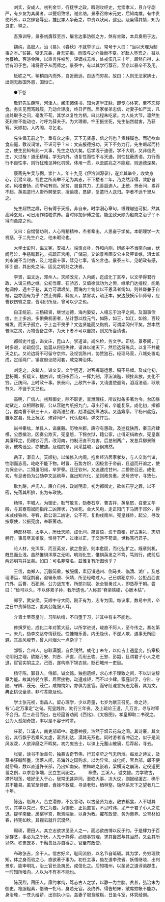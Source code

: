 <!-- { "loadSidebar": true } -->
　　刘实，安成人。初判金华，行抚字之政，暇则攻经史，尤崇孝义，且介守剧严，有乡友为其属者，以甖爼致馈，谢弗纳。景泰召修宋元史，后知南雄。有中贵使岭外，以贪肆窘辱公，雄民夥入争蔽之，中贵以状闻，逮公。及廉得其情，知为良吏，释之。 

　　吾豫训导，景泰初膺荐至京，屡言边事防御之方，煞有肯綮，本兵奏用于边。 

　　魏纯，高密人。治《易》、《春秋》不就举子业，常号于人曰：“当以天理为制事之本。”贫甚，寝无完衾，身无完褐，而取与之介操而不变。岁赴人塾宾之，召以为饔飨。客游金陵，以直言忤权势，诬谪戍苏州，处戎伍几三十年，超然自得，未尝有沮于色，诸将官子从而师之。景泰中，有以其学行荐召，至京以暴卒不及用。 

　　砥砺之气，稍稍自内而外，自近而远，自达而穷矣。故曰：人则无法家拂士，出则无敌国外患，国恒亡。 

　　●下卷 

　　敬轩先生薛瑄，河津人。阅宋诸儒书，知为道学正脉，即专心体究，至不忘寝食。务实见而笃践履，乃动合矩度，终日俨然。居家孝弟忠信，对妻子如严宾，凡出处取予之问，毫发不苟。其学以复性为柄，曰此程朱吃紧。为人处大节，凛然生死利害不能动也，时呼为薛夫子。为大理卿，忤王振坐死，先生怡然就害，乃获宥。天顺初，入内阁，寻乞老。 

　　先生倡无前之学，垂有众之宗，天下无贤愚，信之何也？贵践履也。而近欲血食庙庭，敷议词馆，不识可乎？曰：文庙报德报功，天下不务力行。先生崛起而持之，使生民知有此一大事，先生之功大矣。后学浅于迪德，学不大明，又非信先生，大过哉！道无精粗，学无内外，语复性而性不与天通，则性犹蔽质语。力行而行不自性率，则行犹难见神化机微，体用一贯，以至朕兆之不能窥，则迪德深矣。 

　　康斋先生吴与弼，崇仁人。年十九见《伊洛渊源录》，遂弃其举业，收敛身心，沉潜义理，视世之所尚举不足为其志，不下楼者二年，乃克然深得，敛舒自如，风格奋扬，而举动有则。家贫，自食其力，尤善启迪人。正统、景泰间，累荐不起。英庙遣行人赍币聘至京，授谕德，恳辞，复遣行人送归。学者不远千里从之。 

　　先生超然之趣，已有得于天授，非自来。时学溺心章句，缠踝辙迹可拟，然其高踔玄观，可日用作缕粒供养。当时即加伊傅之位，能坐致天顺为殷商之治乎？不得而悬度之也。 

　　又曰：自惕警功利，人心稍稍精神，杰者辈出，人思奋于学矣。本朝理学一大机括，于二先生介之，他未暇论也。 

　　大学士彭时，谥文宪，安福人。端慎贞朴，外和内刚，辨阁中不当南向坐，伏阙号泣，争慈懿葬礼，抗疏正宫闱，广储嗣。又论景帝固安公主及笄宜嫁，沮太监刘永诚不当封伯，及上地震十事，彗见七事，皆名言也。景泰三年，见朝政有感，即引退，其出处之际，固见之明处之决者。 

　　李贤，谥文达，邓州人。天顺改元，入内阁，迄成化丁亥卒，以文学得君行政，人谓三杨之继。公初当曹、石骄恣，又值徐武功为之僚，继承门达擅权，能黾勉调停，遇主于巷，其力可谓艰矣。而海内士匍伏以干恩泽者纷如，则甚嫌兼于自植，岂亦固有为乎？然止殉葬，释庶人，禁冒功，疏正本，安边鼓妖斥仙师号，应曹钦伤臂之变，皆明识所及，曾可以少之也。 

　　自正统前，三杨硕贤，继世迪德，海内晏安，人相忘于治平之间。及国事倥偬，主上多凶，多惧典机密者，丛计慧以戕元气，如陈，如王，如江，如徐，百较蝟发，而天子孤立，于上岂不畏乎？文达贤能而又黜机，可谓梁冈兴平矣。然本然普照之灵，万物皆备之体，为天下者不可以自损，则又所当请也。 

　　都御史叶盛，谥文庄，昆山人。崇道谊，尚名检，务文字。正统、景泰间，丁时多艰，论疏侃侃，劾扈从将臣失律，请诛以谢天下，然后选将练兵，以复不共戴天之仇。又论边将不可留守京帅。及视饥陈州，协赞独石，经理马营，八城处置屯戍，定绥两广，镇宣府议防河套，咸克裨治体。 

　　刘定之，永新人，谥文安。文学迥迈，对客挥毫运思，稿不易幅。及成化初，登秘阁，折疑义，稽古训，或日咏百诗，一挥九制，渟浤演迤，顿挫奔放，变化不穷。正统间，上时政十事。景泰间，上敌忾十事，又请遣使迎驾，滔滔法语，耿耿节义，不徒于文已也。 

　　高明，广信人。初拜御史，除不职吏，宣泄理枉，所议狱条多著为令。台囚昼劫狱走，众相顾骇愕，公从容驰片纸报九门，毋出行者，卒能复系。成化初，擢都台，覆南曹不职三十人，理两淮盐课，劾清巡抚纵法状。又造筹亭，平杨州盐寇，置永定县，处上杭寇，殡钟同尸，代认赵明，弹文忤旨。 

　　尚书秦纮，单县人，谥襄毅。历牧州郡，廉守有惠政。及巡抚陕西，秦王府肆横，公悉擒治，因奏公欺灭，宪皇怒，下锦衣狱，籍公家，止得疋绢故衣。宪皇嘉其廉释之，仍赐钞万贯，改河南，约制汪直不为害。后总制两广，发总兵柳景赃状，彼构诬公，亦被逮。及绾院章，风采益峻，台纲肃然。 

　　岳正，漷县人。天顺初，以编修入内阁，抱负经济居家孝友，与人交尚气谊，性刚而志高，屹屹不能下物。时曹、石势方炽，因极言于帝前，且退而开谕之，使为保全计。二猾虽阳诺，卒罗孽。迁迁钦州，又追逮戍甘州，二猾败召还。成化初，有忌者伪为公劾李文达疏草，遂出知兴化，至则政务惠，民号贤守，寻致仕。 

　　耿九畴，卢氏人。廉介自持，政尚明肃。初为都御史，欲纠石亨之罪，以不密，先落其所排，出为布政使。 

　　杨瑄，丰城人。为御史，耿节敢言，劾奏石亨、曹吉祥，英皇怒，召至文华殿，与其寮周斌同指斥二凶罪状，乃坐死。会大风电，走正阳门下马牌于郊外，得末减戍铁岭。寻宥，欲公诣二凶谢，公不可，复构戍南州。宪皇践祚，起公，寻改按察使，公振宪度，奉职著劝。 

　　侍郎林鄂，太平人，历仕天顺、成化间。简言语，澹于自奉，好古秉礼，志切躬行。事母尽其孝敬，惟待下严，过律以正，于交游不苟谐，世称笃行君子。 

　　论人材，先浑厚，而亚英发，欲之愈密，则本愈固，而化弘扩之。既章则机，既显而业浅，虽然惟惧浑厚之无明，明则化生，惟惧英发之不笃，笃则行，成前后两述明笃并呈矣。如曰：可名非常名，兹惟复有所图也乎？ 

　　王信，南郑人。沉毅简重，被服儒，素历镇通州、倒马关、临清、湖广。及总理漕运，靖寇荆襄，谕辑永顺、保靖，所至经略过人。己巳虏犯京师，公拒战西直门外，后曹、石犯阙，公力战东市，所部刘斌、张全智勇过人，即恳荐于朝。尝曰：“俭可以久，不以侈累子孙，我所遗也。”人称其“脊梁铁硬，心肠木枯”。 

　　郑亨，武安侯。天顺中守大同，刚正有为，志专为国。每议事，数易中贵，卒之日中贵悼惜之，盖其公能服人耳。 

　　介胄士至英皇时，习陷纨绮，不自堕于习，非其中有主不能也。 

　　修撰罗伦，成化二年对策大廷，以所学进说，峻直不阿人，至今传之，奏名第一。未几，劾李文达夺情获贬。性慷慨乐善，内无隐伏，不逆人欺，遇事无所回避。其高风峻节，曾人间烟火一点杂乎？ 

　　邹智，合州人。忠耿满腹，自负锐然。成化丁未冬，以庶吉士遇星变，抗章极论阴阳之理，欲黜万安、刘吉、尹直，而用王竑、王恕、彭韶，且谓君子小人之进退，宦官实阴主之。己酉，遂构祸下锦衣狱，贬石城州一吏目。 

　　杨守陈，鄞县人，侍郎，谥文懿。独抱遗经，求心术于理致之间，不以训诂辞章为能。故其持躬立家，居官接物，动遵成矩，而不以少肆。家庭训孚，守阯、守随、守隅、茂元、茂仁，咸恂恂如，亦俱为显官。而守阯谠言抗志尤著，其为文，典正桃议全章，非时辈能及也。 

　　学士张元祯，南昌人。留心理学，少以奇童，七岁为献王召见，命之诗，有“心定万事定”之句。宪皇践祚，劝行三年丧。及上疏论王道，几万言，寻与时宰不合归。后三赴召而出，在经筵首劝阅《西铭》、《太极图》，孝皇即取二书观之。公为人孤削奇拔，率以是不容于时辈。 

　　庄昶，江浦人，南吏部郎中。逸思神授，浩然于烟云花鸟之间。其诗豪，其文宕，其行飘乎若乘风太虚，富贵利达，漠其无系也。同时游者皆冲迈之，似于是流风泼泼，人欲淬磨之不暇矣。初为庶吉士，以谏上元鳌山被谪，后荐起，寻去。 

　　张弼，读书不治章句，独慕古奇节伟，行其卓荦之气无所泄。每发之诗文，及草书狂翰醉墨，流落人间，虽海外之国购求，以为异宝。成化间，官兵部，郎不便就俗局，数以直道忤长部，乃出知南安。凿梅岭之嵌岩，梁横浦之崩湍，定役道更番之例，以求息争端，民立生祠祀之。 
　　章懋，兰溪人，谥文懿。力学敦古，襟怀坦荡，嗜好无入于心，居常无甚异同。至临大事，决大议，则据经援古，确乎其不能易。虽官至侍郎，食禄不数载，寻请老归，栖林壑，隐然系天下之望者几二十年。 

　　陈选，临海人。苦立潜修，不妄言动，以古圣贤为志。敝衣粝食，人不堪其忧，其学以克己，求仁为要。为御史，正色直言，不忌时讳，尤严于君子小人之进退。提学南畿，居宿学宫，默焉端坐，以身为教。擢布政使，务为惠养。公育材如春，持宪如秋，其视去就升沉漠然。 

　　周瑛，莆田人。其立志欲求见圣人之一，而必欲由博以反于约。于是肆力于百家群艺，事必为之所厌，人先于静得，必随事穷理，求其自然与其当然，又会其所以然。积累既多，于融贯处亦自得之。官至布政使。 

　　布政张吉，余干人。信古好义，耻同流俗，以名节自砥砺。其为学，务穷理致知，体之身而验之心，直欲著于事为。初任主事，劾左道李孜省、妖僧继晓，出判景东，能申明礼，治土官长及夷民，咸信化之。后知梧州，以圣贤之道谆谕郡生，一时知所嗜向，人以为不有本不能也。 

　　陈茂烈，莆田人。廉约孝纯，笃志古人之学，以静一为主脑。贫甚，弘治末为御史，袍服粗素，借骑一牝马，身若无官。及终养，得告短床，敝席蚊帐不能办，身治畦，一苍头给薪，出则执小油，盖妻子服食敝粝，日坐斗室，体究经训。 

